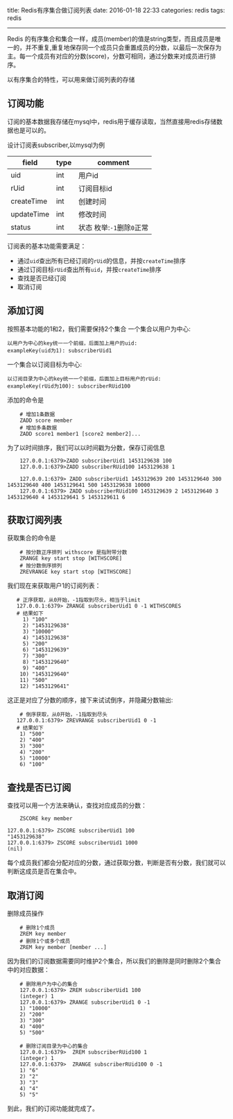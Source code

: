 title: Redis有序集合做订阅列表
date: 2016-01-18 22:33
categories: redis
tags: redis

---

Redis 的有序集合和集合一样，成员(member)的值是string类型，而且成员是唯一的，并不重复,重复地保存同一个成员只会重置成员的分数，以最后一次保存为主。每一个成员有对应的分数(score)，分数可相同，通过分数来对成员进行排序。

以有序集合的特性，可以用来做订阅列表的存储

## 订阅功能

订阅的基本数据我存储在mysql中，redis用于缓存读取，当然直接用redis存储数据也是可以的。  

设计订阅表subscriber,以mysql为例 

|field|type|comment|
|---|---|---|
|uid|int|用户id|
|rUid|int|订阅目标id|
|createTime|int|创建时间|
|updateTime|int|修改时间|
|status|int|状态 枚举:`-1`删除`0`正常|

订阅表的基本功能需要满足：

* 通过`uid`查出所有已经订阅的`rUid`的信息，并按`createTime`排序
* 通过订阅目标`rUid`查出所有`uid`，并按`createTime`排序
* 查找是否已经订阅
* 取消订阅

## 添加订阅

按照基本功能的1和2，我们需要保持2个集合
一个集合以用户为中心:

```
以用户为中心的key统一一个前缀，后面加上用户的uid:
exampleKey(uid为1): subscriberUid1
```

一个集合以订阅目标为中心:

```
以订阅目录为中心的key统一一个前缀，后面加上目标用户的rUid:
exampleKey(rUid为100): subscriberRUid100
```
添加的命令是

```
	# 增加1条数据
	ZADD score member
	# 增加多条数据
	ZADD score1 member1 [score2 member2]...
```
为了以时间排序，我们可以以时间戳为分数，保存订阅信息

```
	127.0.0.1:6379>ZADD subscriberUid1 1453129638 100
	127.0.0.1:6379>ZADD subscriberRUid100 1453129638 1

	127.0.0.1:6379> ZADD subscriberUid1 1453129639 200 1453129640 300 1453129640 400 1453129641 500	1453129638 10000
	127.0.0.1:6379> ZADD subscriberRUid100 1453129639 2 1453129640 3 1453129640 4 1453129641 5 1453129611 6
```

## 获取订阅列表

获取集合的命令是

```
	# 按分数正序排列 withscore 是指附带分数
	ZRANGE key start stop [WITHSCORE]
	# 按分数倒序排列
	ZREVRANGE key start stop [WITHSCORE]
```

我们现在来获取用户1的订阅列表：

```
   # 正序获取，从0开始，-1指取到尽头，相当于limit
   127.0.0.1:6379> ZRANGE subscriberUid1 0 -1 WITHSCORES
   # 结果如下
	 1) "100"
	 2) "1453129638"
	 3) "10000"
	 4) "1453129638"
	 5) "200"
	 6) "1453129639"
	 7) "300"
	 8) "1453129640"
	 9) "400"
	10) "1453129640"
	11) "500"
	12) "1453129641"
```

这正是对应了分数的顺序，接下来试试倒序，并隐藏分数输出:

```
	# 倒序获取，从0开始，-1指取到尽头
   127.0.0.1:6379> ZREVRANGE subscriberUid1 0 -1
   # 结果如下
	1) "500"
	2) "400"
	3) "300"
	4) "200"
	5) "10000"
	6) "100"
```

## 查找是否已订阅

查找可以用一个方法来确认，查找对应成员的分数：

```
	ZSCORE key member
```

```
127.0.0.1:6379> ZSCORE subscriberUid1 100
"1453129638"
127.0.0.1:6379> ZSCORE subscriberUid1 1000
(nil)
```

每个成员我们都会分配对应的分数，通过获取分数，判断是否有分数，我们就可以判断这成员是否在集合中。

## 取消订阅

删除成员操作

```
	# 删除1个成员
	ZREM key member
	# 删除1个或多个成员
	ZREM key member [member ...]
```
因为我们的订阅数据需要同时维护2个集合，所以我们的删除是同时删除2个集合中的对应数据：

```
	# 删除用户为中心的集合
	127.0.0.1:6379> ZREM subscriberUid1 100
	(integer) 1
	127.0.0.1:6379> ZRANGE subscriberUid1 0 -1
	1) "10000"
	2) "200"
	3) "300"
	4) "400"
	5) "500"

	# 删除订阅目录为中心的集合
	127.0.0.1:6379>  ZREM subscriberRUid100 1
	(integer) 1
	127.0.0.1:6379>  ZRANGE subscriberRUid100 0 -1
	1) "6"
	2) "2"
	3) "3"
	4) "4"
	5) "5"
```

到此，我们的订阅功能就完成了。